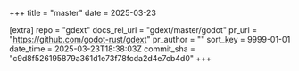 +++
title = "master"
date = 2025-03-23

[extra]
repo = "gdext"
docs_rel_url = "gdext/master/godot"
pr_url = "https://github.com/godot-rust/gdext"
pr_author = ""
sort_key = 9999-01-01
date_time = 2025-03-23T18:38:03Z
commit_sha = "c9d8f526195879a361d1e73f78fcda2d4e7cb4d0"
+++


